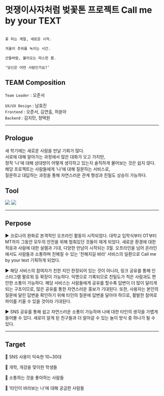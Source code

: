 # 멋쟁이사자처럼 벚꽃톤 프로젝트 Call me by your TEXT

```

꽃 피는 계절, 새로운 시작.

겨울이 추위를 녹이는 시간.

산들바람, 불어오는 따스한 봄.

‘당신은 어떤 사람인가요?’

```

## TEAM Composition

`Team Leader` : 오준서

`UX/UX Design` : 남효진\
`Frontend` : 오준서, 김연출, 허윤아\
`Backend` : 김지민, 정택원

---

## Prologue
새 학기에는 새로운 사람을 만날 기회가 많다.\
서로에 대해 알아가는 과정에서 많은 대화가 오고 가지만,\
정작 ‘나’에 대해 상대방이 어떻게 생각하고 있는지 솔직하게 물어보는 것은 쉽지 않다.\
해당 프로젝트는 사람들에게 ‘나’에 대해 질문하는 서비스로,\
질문하고 대답하는 과정을 통해 자연스러운 관계 형성과 친밀도 상승이 가능하다.

## Tool

<img src="https://img.shields.io/badge/React-61DAFB?style=flat-square&logo=React&logoColor=black"/> <img src="https://img.shields.io/badge/django-092E20?style=flat-square&logo=django&logoColor=white"/>

---

## Perpose

▶ 코로나의 완화로 본격적인 오프라인 활동이 시작되었다. 대학교 입학식부터 OT부터 MT까지 그동안 모두의 안전을 위해 멈춰있던 것들이 재게 되었다. 새로운 환경에 대한 적응과 사람에 대한 설렘과 기대, 다양한 만남이 시작되는 3월. 오프라인을 넘어 온라인에서도 사람들과 소통하며 친해질 수 있는 ‘친해지길 바라’ 서비스의 일환으로 Call me by your text 기획하게 되었다.

▶ 해당 서비스의 참여자가 친한 지인 한정되어 있는 것이 아니라, 링크 공유를 통해 인스타그램 팔로워 등 확장이 가능하다. 익명으로 기록되므로 친밀도가 적은 사람과도 편안한 소통이 가능하다. 해당 서비스는 사람들에게 공유를 할수록 답변이 더 많이 달리게 되는 구조이므로, 많은 공유를 통한 자연스러운 홍보가 기대된다. 또한, 사용자는 본인의 질문에 달린 답변을 확인하기 위해 타인의 질문에 답변을 달아야 하므로, 활발한 참여로 파이를 키울 수 있을 것이라 기대된다.

▶ SNS 공유를 통해 쉽고 자연스러운 소통이 가능하며 나에 대한 타인의 생각을 가볍게 들어볼 수 있다. 새로이 알게 된 친구들과 더 알아갈 수 있는 놀이 방식 중 하나가 될 수 있다.

---

## Target

🎯 SNS 사용이 익숙한 10~30대

🎯 개학, 개강을 맞이한 학생들

🎯 소통하는 것을 좋아하는 사람들

🎯 ‘타인이 바라보는 나’에 대해 궁금한 사람들

